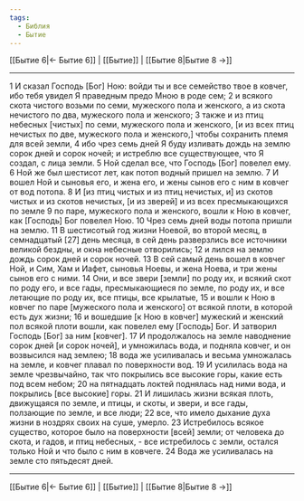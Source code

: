 ```yaml
---
tags:
  - Библия
  - Бытие
---
```

[[Бытие 6|← Бытие 6]] | [[Бытие]] | [[Бытие 8|Бытие 8 →]]

---
1 И сказал Господь [Бог] Ною: войди ты и все семейство твое в ковчег, ибо тебя увидел Я праведным предо Мною в роде сем;
2 и всякого скота чистого возьми по семи, мужеского пола и женского, а из скота нечистого по два, мужеского пола и женского;
3 также и из птиц небесных [чистых] по семи, мужеского пола и женского, [и из всех птиц нечистых по две, мужеского пола и женского,] чтобы сохранить племя для всей земли,
4 ибо чрез семь дней Я буду изливать дождь на землю сорок дней и сорок ночей; и истреблю все существующее, что Я создал, с лица земли.
5 Ной сделал все, что Господь [Бог] повелел ему.
6 Ной же был шестисот лет, как потоп водный пришел на землю.
7 И вошел Ной и сыновья его, и жена его, и жены сынов его с ним в ковчег от вод потопа.
8 И [из птиц чистых и из птиц нечистых, и] из скотов чистых и из скотов нечистых, [и из зверей] и из всех пресмыкающихся по земле
9 по паре, мужеского пола и женского, вошли к Ною в ковчег, как [Господь] Бог повелел Ною.
10 Чрез семь дней воды потопа пришли на землю.
11 В шестисотый год жизни Ноевой, во второй месяц, в семнадцатый [27] день месяца, в сей день разверзлись все источники великой бездны, и окна небесные отворились;
12 и лился на землю дождь сорок дней и сорок ночей.
13 В сей самый день вошел в ковчег Ной, и Сим, Хам и Иафет, сыновья Ноевы, и жена Ноева, и три жены сынов его с ними.
14 Они, и все звери [земли] по роду их, и всякий скот по роду его, и все гады, пресмыкающиеся по земле, по роду их, и все летающие по роду их, все птицы, все крылатые,
15 и вошли к Ною в ковчег по паре [мужеского пола и женского] от всякой плоти, в которой есть дух жизни;
16 и вошедшие [к Ною в ковчег] мужеский и женский пол всякой плоти вошли, как повелел ему [Господь] Бог. И затворил Господь [Бог] за ним [ковчег].
17 И продолжалось на земле наводнение сорок дней [и сорок ночей], и умножилась вода, и подняла ковчег, и он возвысился над землею;
18 вода же усиливалась и весьма умножалась на земле, и ковчег плавал по поверхности вод.
19 И усилилась вода на земле чрезвычайно, так что покрылись все высокие горы, какие есть под всем небом;
20 на пятнадцать локтей поднялась над ними вода, и покрылись [все высокие] горы.
21 И лишилась жизни всякая плоть, движущаяся по земле, и птицы, и скоты, и звери, и все гады, ползающие по земле, и все люди;
22 все, что имело дыхание духа жизни в ноздрях своих на суше, умерло.
23 Истребилось всякое существо, которое было на поверхности [всей] земли; от человека до скота, и гадов, и птиц небесных, - все истребилось с земли, остался только Ной и что было с ним в ковчеге.
24 Вода же усиливалась на земле сто пятьдесят дней.

---
[[Бытие 6|← Бытие 6]] | [[Бытие]] | [[Бытие 8|Бытие 8 →]]